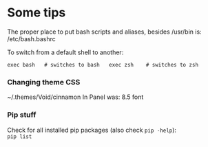 # Some tips 

The proper place to put bash scripts and aliases, besides /usr/bin is:
/etc/bash.bashrc

To switch from a default shell to another:
  
`
exec bash   # switches to bash  
exec zsh    # switches to zsh
`  

### Changing theme CSS 

~/.themes/Void/cinnamon
In Panel
was: 8.5 font

### Pip stuff

Check for all installed pip packages (also check `pip -help`):  
`pip list` 

